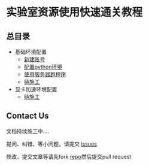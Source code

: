 # 实验室资源使用快速通关教程

## 总目录

* 基础环境配置
  * [新建账号](doc/part1/page1-1.md)
  * [配置python环境](doc/part1/page1-2.md)
  * [使用服务器跑程序](doc/part1/page1-3.md)
  * [待施工](doc/part1/page1-4.md)
* 显卡加速环境配置
    * [待施工](doc/part2/page1-1.md)

## Contact Us

文档持续施工中....  

提问、纠错、等小问题，请提交 [issues](https://github.com/mingxiansen/gitbook/issues)

修改、提交文章等请先fork [repo](https://github.com/mingxiansen/gitbook)然后提交pull request
